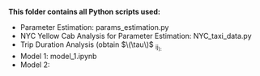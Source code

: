 **This folder contains all Python scripts used:**

* Parameter Estimation: params_estimation.py
* NYC Yellow Cab Analysis for Parameter Estimation: NYC_taxi_data.py
* Trip Duration Analysis (obtain $\(\tau\)$ <sub>ij<sub>): 
* Model 1: model_1.ipynb
* Model 2: 
